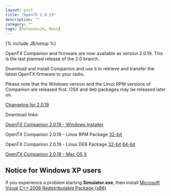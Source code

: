 ```yaml
---
layout: post
title: "OpenTX 2.0.19"
description: ""
category: ""
tags: [Releases20, News]
---
```

{% include JB/setup %}

OpenTX Companion and firmware are now available as version 2.0.19. This is the last planned release of the 2.0 branch.
 
Download and install Companion and use it to retrieve and transfer the latest OpenTX firmware to your radio.

Please note that the Windows version and the Linux RPM versions of Companion are released first. OSX and deb packages may be released later on.

[Changelog for 2.0.19](https://github.com/opentx/opentx/releases/tag/2.0.19)

Download links:

[OpenTX Companion 2.0.19 - Windows Installer](http://downloads-20.open-tx.org/companion/companionInstall_2.0.19.exe)

OpenTX Companion 2.0.19 - Linux RPM Package [32-bit](http://downloads-20.open-tx.org/companion/companion-2.0.19-i686.rpm)

OpenTX Companion 2.0.19 - Linux DEB Package [32-bit](http://downloads-20.open-tx.org/companion/companion_2.0.19_i386.deb) [64-bit](http://downloads-20.open-tx.org/companion/companion_2.0.19_amd64.deb)

[OpenTX Companion 2.0.19 - Mac OS X](http://downloads-20.open-tx.org/companion/companion-macosx-2.0.19.dmg) 

## Notice for Windows XP users
If you experience a problem starting **Simulator.exe**, then install [Microsoft Visual C++ 2008 Redistributable Package (x86)](http://www.microsoft.com/en-us/download/details.aspx?id=29)
